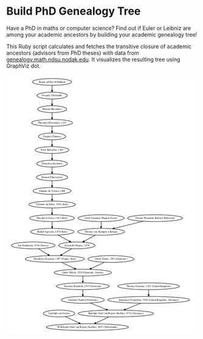 Build PhD Genealogy Tree
========================

Have a PhD in maths or computer science? Find out if Euler or Leibniz are among your academic ancestors by building your academic genealogy tree!

This Ruby script calculates and fetches the transitive closure of academic ancestors (advisors from PhD theses) with data from [genealogy.math.ndsu.nodak.edu](http://genealogy.math.ndsu.nodak.edu). It visualizes the resulting tree using GraphViz dot.

![Example Ancestry tree for Willebrord Snellius](academic_ancestors.png)